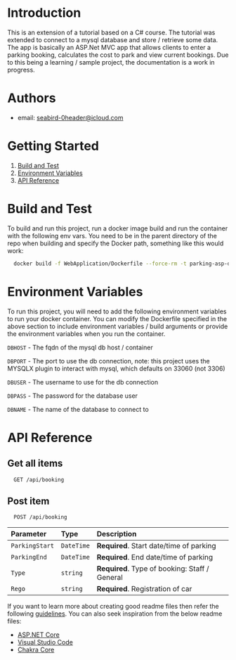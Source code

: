 # Introduction 
This is an extension of a tutorial based on a C# course. The tutorial was extended to connect to a mysql database and store / retrieve some data. The app is basically an ASP.Net MVC app that allows clients to enter a parking booking, calculates the cost to park and view current bookings. Due to this being a learning / sample project, the documentation is a work in progress. 

# Authors

- email: seabird-0header@icloud.com

# Getting Started
1.	[Build and Test](#build-and-test)
2.	[Environment Variables](#environment-variables)
3.	[API Reference](#api-reference)

# Build and Test
To build and run this project, run a docker image build and run the container with the following env vars. You need to be in the parent directory of the repo when building and specify the Docker path, something like this would work:

```bash
  docker build -f WebApplication/Dockerfile --force-rm -t parking-asp-dotnet-app:latest .
```

# Environment Variables

To run this project, you will need to add the following environment variables to run your docker container. You can modify the Dockerfile specified in the above section to include environment variables / build arguments or provide the environment variables when you run the container.

`DBHOST` - The fqdn of the mysql db host / container

`DBPORT` - The port to use the db connection, note: this project uses the MYSQLX plugin to interact with mysql, which defaults on 33060 (not 3306)

`DBUSER` - The username to use for the db connection

`DBPASS` - The password for the database user

`DBNAME` - The name of the database to connect to

# API Reference

## Get all items

```http
  GET /api/booking
```

## Post item

```http
  POST /api/booking
```

| Parameter | Type     | Description                       |
| :-------- | :------- | :-------------------------------- |
| `ParkingStart`      | `DateTime` | **Required**. Start date/time of parking |
| `ParkingEnd`      | `DateTime` | **Required**. End date/time of parking |
| `Type`      | `string` | **Required**. Type of booking: Staff / General |
| `Rego`      | `string` | **Required**. Registration of car |


If you want to learn more about creating good readme files then refer the following [guidelines](https://docs.microsoft.com/en-us/azure/devops/repos/git/create-a-readme?view=azure-devops). You can also seek inspiration from the below readme files:
- [ASP.NET Core](https://github.com/aspnet/Home)
- [Visual Studio Code](https://github.com/Microsoft/vscode)
- [Chakra Core](https://github.com/Microsoft/ChakraCore)

